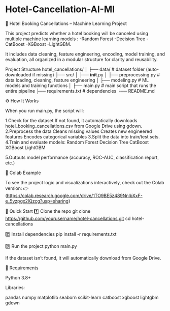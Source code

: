 # Hotel-Cancellation-AI-Ml

🏨 Hotel Booking Cancellations – Machine Learning Project

This project predicts whether a hotel booking will be canceled using multiple machine learning models :
  -Random Forest 
  -Decision Tree
  -CatBoost 
  -XGBoost 
  -LightGBM.

It includes data cleaning, feature engineering, encoding, model training, and evaluation, all organized in a modular structure for clarity and reusability.

Project Structure
hotel_cancellations/
│
├── data/                             # dataset folder (auto-downloaded if missing)
├── src/
│   ├── __init__.py
│   ├── preprocessing.py              # data loading, cleaning, feature engineering
│   ├── modeling.py                   # ML models and training functions
│
├── main.py                           # main script that runs the entire pipeline
├── requirements.txt                  # dependencies
└── README.md

⚙️ How It Works

When you run main.py, the script will:

1.Check for the dataset
  If not found, it automatically downloads
  hotel_booking_cancellations.csv from Google Drive using gdown.
2.Preprocess the data
  Cleans missing values
  Creates new engineered features
  Encodes categorical variables
3.Split the data into train/test sets.
4.Train and evaluate models:
  Random Forest
  Decision Tree
  CatBoost
  XGBoost
  LightGBM

5.Outputs model performance (accuracy, ROC-AUC, classification report, etc.)


🧠 Colab Example

To see the project logic and visualizations interactively, check out the Colab version:
👉 (https://colab.research.google.com/drive/1TO9BE5z489NnlbXxF-e_5vzpgx2lQzcg?usp=sharing)


🚀 Quick Start
1️⃣ Clone the repo
    git clone https://github.com/yourusername/hotel-cancellations.git
    cd hotel-cancellations

2️⃣ Install dependencies
pip install -r requirements.txt

3️⃣ Run the project
python main.py


If the dataset isn’t found, it will automatically download from Google Drive.


🧰 Requirements

Python 3.8+

Libraries:

pandas
numpy
matplotlib
seaborn
scikit-learn
catboost
xgboost
lightgbm
gdown


